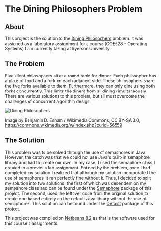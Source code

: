 # The Dining Philosophers Problem

## About
This project is the solution to the [Dining Philosophers](https://en.wikipedia.org/wiki/Dining_philosophers_problem) problem. It was assigned as a laboratory assignment for a course (COE628 - Operating Systems) I am currently taking at Ryerson University. 

## The Problem
Five silent philosophers sit at a round table for dinner. Each philosopher has a plate of food and a fork on each adjacent side. These philosophers share the five forks available to them. Furthermore, they can only dine using both forks concurrently. This limits the diners from all dining simultaneously. There are various solutions to this problem, but all must overcome the challenges of concurrent algorithm design.   

![Dining Philosophers](https://upload.wikimedia.org/wikipedia/commons/7/7b/An_illustration_of_the_dining_philosophers_problem.png "Dining Philosophers")

Image by Benjamin D. Esham / Wikimedia Commons, CC BY-SA 3.0, https://commons.wikimedia.org/w/index.php?curid=56559

## The Solution
This problem was to be solved through the use of semaphores in Java. However, the catch was that we could not use Java's built-in semaphore library and had to create our own. In my case, I used the semaphore class I created in a previous lab assignment. Enticed by the problem, once I had completed my solution I realized that although my solution incorporated the use of semaphores, it ran perfectly fine without it. Thus, I decided to split my solution into two solutions: the first of which was dependent on my sempahore class and can be found under the [Semaphore](https://github.com/demharusnam/DiningPhilosophers/tree/master/src/Semaphore) package of this project. The second, used the leftover code from the original solution to create one based entirely on the default Java library without the use of semaphores. This solution can be found under the [Default](https://github.com/demharusnam/DiningPhilosophers/tree/master/src/Default) package of this project.

This project was compiled on [Netbeans 8.2](https://netbeans.org/downloads/old/8.2/) as that is the software used for this course's assignments.



